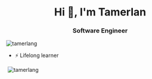 <h1 align="center">Hi 👋, I'm Tamerlan</h1>
<h3 align="center">Software Engineer</h3>

<p align="left"> <img src="https://komarev.com/ghpvc/?username=tamerlang" alt="tamerlang" /> </p>

- ⚡ Lifelong learner

<p>&nbsp;<img align="center" src="https://github-readme-stats.vercel.app/api?username=tamerlang&show_icons=true" alt="tamerlang" /></p>
